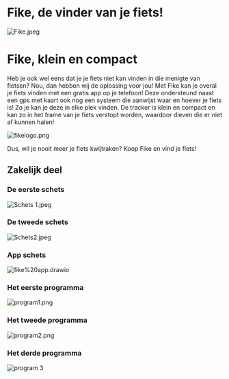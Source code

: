 # Fike, de vinder van je fiets!

![Fike.jpeg](Fike.jpeg)



# Fike, klein en compact
Heb je ook wel eens dat je je fiets niet kan vinden in die menigte van fietsen? Nou, dan hebben wij de oplossing voor jou! Met Fike kan je overal je fiets vinden met een gratis app op je telefoon! Deze ondersteund naast een gps met kaart ook nog een systeem die aanwijst waar en hoever je fiets is! Zo je kan je deze in elke plek vinden. De tracker is klein en compact en kan zo in het frame van je fiets verstopt worden, waardoor dieven die er niet af kunnen halen!


![fikelogo.png](fikelogo.png)

Dus, wil je nooit meer je fiets kwijtraken? Koop Fike en vind je fiets!

## Zakelijk deel

### De eerste schets
![Schets 1.jpeg](Schets%201.jpeg)


### De tweede schets
![Schets2.jpeg](Schets2.jpeg)


### App schets
![fike%20app.drawio](fike%20app.drawio)

### Het eerste programma
![program1.png](program1.png)


### Het tweede programma
![program2.png](program2.png)


### Het derde programma
![program 3](program3.png)





